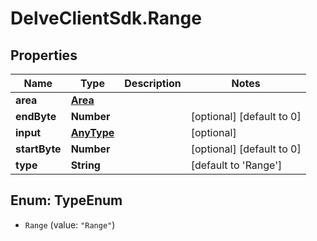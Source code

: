 # DelveClientSdk.Range

## Properties

Name | Type | Description | Notes
------------ | ------------- | ------------- | -------------
**area** | [**Area**](Area.md) |  | 
**endByte** | **Number** |  | [optional] [default to 0]
**input** | [**AnyType**](.md) |  | [optional] 
**startByte** | **Number** |  | [optional] [default to 0]
**type** | **String** |  | [default to &#39;Range&#39;]



## Enum: TypeEnum


* `Range` (value: `"Range"`)




